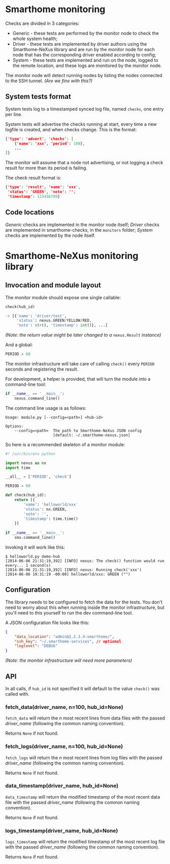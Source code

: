 
# Smarthome monitoring

Checks are divided in 3 categories:

* Generic - these tests are performed by the monitor node to check the whole system health;
* Driver - these tests are implemented by driver authors using the Smarthome-NeXus library and are run by the monitor node for each node that has the corresponding driver enabled according to config;
* System - these tests are implemented and run on the node, logged to the remote location, and these logs are monitored by the monitor node.

The monitor node will detect running nodes by listing the nodes connected to the SSH tunnel. *(Are we fine with this?)*

## System tests format

System tests log to a timestamped synced log file, named `checks`, one entry per line.

System tests will advertise the checks running at start, every time a new logfile is created, and when checks change. This is the format:

```json
{'type': 'advert', 'checks': [
	{'name': 'xxx', 'period': 100},
	...
]}
```
	
The monitor will assume that a node not advertising, or not logging a check result for more than its period is failing.

The check result format is:

```json
{'type': 'result', 'name': 'xxx',
 'status': 'GREEN', 'note': '',
 'timestamp': 123456789}
```

## Code locations

*Generic* checks are implemented in the monitor node itself; *Driver* checks are implemented in smarthome-checks, in the `monitors` folder; *System* checks are implemented by the node itself.

# Smarthome-NeXus monitoring library

## Invocation and module layout

The monitor module should expose one single callable:

```python
check(hub_id)

-> [{'name': 'driver/test',
     'status': nexus.GREEN/YELLOW/RED,
     'note': str(), 'timestamp': int()}, ...]
```

*(Note: the return value might be later changed to a `nexus.Result` instance)*

And a global:

```python
PERIOD = 60
```

The monitor infrastructure will take care of calling `check()` every `PERIOD` seconds and registering the result.
	
For development, a helper is provided, that will turn the module into a command-line tool:

```python
if __name__ == '__main__':
	nexus.command_line()
```

The command line usage is as follows:

```
Usage: module.py [--config=<path>] <hub-id>

Options:
	--config=<path>  The path to Smarthome-NeXus JSON config
	                 [default: ~/.smarthome-nexus.json]
```

So here is a recommended skeleton of a monitor module:

```python
#! /usr/bin/env python

import nexus as nx
import time

__all__ = ['PERIOD', 'check']

PERIOD = 60

def check(hub_id):
	return [{
		'name': 'helloworld/xxx'
		'status': nx.GREEN,
		'note': '',
		'timestamp': time.time()
	}]
	
if __name__ == '__main__':
	smx.command_line()
```

Invoking it will work like this:

```
$ helloworld.py demo-hub
[2014-06-06 21:31:19,392] [INFO] nexus: The check() function would run every... 1 second(s)
[2014-06-06 21:31:19,392] [INFO] nexus: Running check('xxx')
[2014-06-06 19:31:19 -00:00] helloworld/xxx: GREEN ("")
```

## Configuration

The library needs to be configured to fetch the data for the tests. You don't need to worry about this when running inside the monitor infrastructure, but you'll need to this yourself to run the dev command-line tool.

A JSON configuration file looks like this:

```json
{
	"data_location": "admin@1.2.3.4:smarthome/",
	"ssh_key": "~/.smarthome-services", // optional
	"loglevel": "DEBUG"
}
```

*(Note: the monitor infrastructure will need more parameters)*

## API

In all calls, if `hub_id` is not specified it will default to the value `check()` was called with.

### fetch_data(driver_name, n=100, hub_id=None)

`fetch_data` will return the *n* most recent lines from data files with the passed *driver_name* (following the common naming convention).

Returns `None` if not found.

### fetch_logs(driver_name, n=100, hub_id=None)

`fetch_logs` will return the *n* most recent lines from log files with the passed *driver_name* (following the common naming convention).

Returns `None` if not found.

### data_timestamp(driver_name, hub_id=None)

`data_timestamp` will return the modified timestamp of the most recent data file with the passed *driver_name* (following the common naming convention).

Returns `None` if not found.

### logs_timestamp(driver_name, hub_id=None)

`logs_timestamp` will return the modified timestamp of the most recent log file with the passed *driver_name* (following the common naming convention).

Returns `None` if not found.
